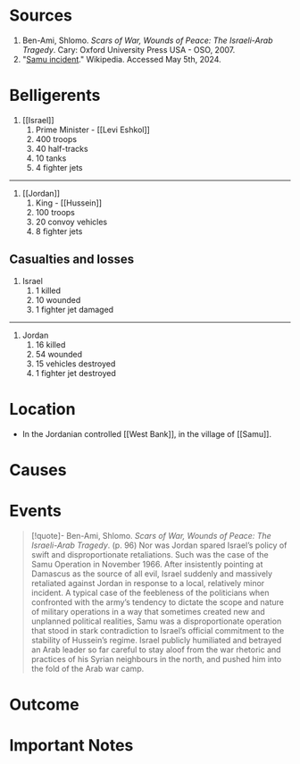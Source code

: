 # Sources
1. Ben-Ami, Shlomo. *Scars of War, Wounds of Peace: The Israeli-Arab Tragedy*. Cary: Oxford University Press USA - OSO, 2007.
2. "[Samu incident](https://en.wikipedia.org/wiki/Samu_incident)." Wikipedia. Accessed May 5th, 2024.
# Belligerents
1. [[Israel]]
	1. Prime Minister - [[Levi Eshkol]]
	2. 400 troops
	3. 40 half-tracks
	4. 10 tanks
	5. 4 fighter jets
______
1. [[Jordan]]
	1. King - [[Hussein]]
	2. 100 troops
	3. 20 convoy vehicles
	4. 8 fighter jets
## Casualties and losses
1. Israel
	1. 1 killed
	2. 10 wounded
	3. 1 fighter jet damaged
______
1. Jordan
	1. 16 killed
	2. 54 wounded
	3. 15 vehicles destroyed
	4. 1 fighter jet destroyed
# Location
- In the Jordanian controlled [[West Bank]], in the village of [[Samu]].
# Causes
# Events

>[!quote]- Ben-Ami, Shlomo. *Scars of War, Wounds of Peace: The Israeli-Arab Tragedy*. (p. 96)
>Nor was Jordan spared Israel’s policy of swift and disproportionate retaliations. Such was the case of the Samu Operation in November 1966. After insistently pointing at Damascus as the source of all evil, Israel suddenly and massively retaliated against Jordan in response to a local, relatively minor incident. A typical case of the feebleness of the politicians when confronted with the army’s tendency to dictate the scope and nature of military operations in a way that sometimes created new and unplanned political realities, Samu was a disproportionate operation that stood in stark contradiction to Israel’s official commitment to the stability of Hussein’s regime. Israel publicly humiliated and betrayed an Arab leader so far careful to stay aloof from the war rhetoric and practices of his Syrian neighbours in the north, and pushed him into the fold of the Arab war camp.
# Outcome
# Important Notes